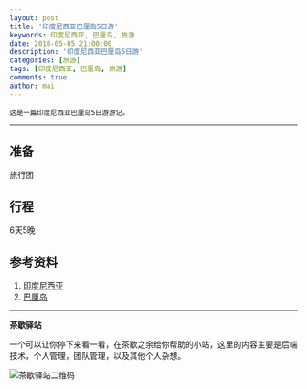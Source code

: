 ```yaml
---
layout: post
title: '印度尼西亚巴厘岛5日游'
keywords: 印度尼西亚, 巴厘岛, 旅游
date: 2018-05-05 21:00:00
description: '印度尼西亚巴厘岛5日游'
categories: [旅游]
tags: [印度尼西亚, 巴厘岛, 旅游]
comments: true
author: mai
---
```


    这是一篇印度尼西亚巴厘岛5日游游记。

----

## 准备

旅行团

## 行程

6天5晚

## 参考资料

1. [印度尼西亚]()
2. [巴厘岛]()

----

**茶歇驿站**

一个可以让你停下来看一看，在茶歇之余给你帮助的小站，这里的内容主要是后端技术，个人管理，团队管理，以及其他个人杂想。

![茶歇驿站二维码](http://oqos7hrvp.bkt.clouddn.com/blog/tech_tea.jpg)
